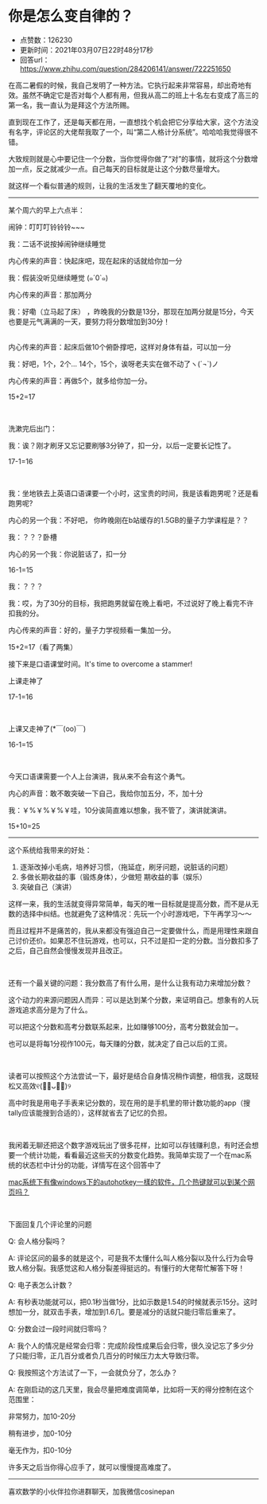 # 你是怎么变自律的？
- 点赞数：126230
- 更新时间：2021年03月07日22时48分17秒
- 回答url：https://www.zhihu.com/question/284206141/answer/722251650
<body>
 <p data-pid="5_pZGdPR">在高二暑假的时候，我自己发明了一种方法。它执行起来非常容易，却出奇地有效。虽然不确定它是否对每个人都有用，但我从高二的班上十名左右变成了高三的第一名，我一直认为是拜这个方法所赐。</p>
 <p data-pid="jNsFfipF">直到现在工作了，还是每天都在用，一直想找个机会把它分享给大家，这个方法没有名字，评论区的大佬帮我取了一个，叫“第二人格计分系统”。哈哈哈我觉得很不错。</p>
 <p data-pid="lFwAH7J6">大致规则就是心中要记住一个分数，当你觉得你做了“对”的事情，就将这个分数增加一点，反之就减少一点。自己每天的目标就是让这个分数尽量增大。</p>
 <p data-pid="2CChCfRK">就这样一个看似普通的规则，让我的生活发生了翻天覆地的变化。</p>
 <hr>
 <p data-pid="0qdN1WOt">某个周六的早上六点半：</p>
 <p data-pid="G1uOzHVY">闹钟：叮叮叮铃铃铃~~~</p>
 <p data-pid="QqKbC6rB">我：二话不说按掉闹钟继续睡觉</p>
 <p data-pid="thP3psiU">内心传来的声音：快起床吧，现在起床的话就给你加一分</p>
 <p data-pid="tF_UfX2b">我：假装没听见继续睡觉 (๑´0`๑)</p>
 <p data-pid="BJiaSuO1">内心传来的声音：那加两分</p>
 <p data-pid="982L34mY">我：好嘞（立马起了床） ，昨晚我的分数是13分，那现在加两分就是15分，今天也要是元气满满的一天，要努力将分数增加到30分！</p>
 <p data-pid="ed7HgLUn"><br>
  内心传来的声音：起床后做10个俯卧撑吧，这样对身体有益，可以加一分</p>
 <p data-pid="3HtZl2DQ">我：好吧，1个，2个... 14个，15个，诶呀老夫实在做不动了ヽ(´¬`)ノ</p>
 <p data-pid="64cSI7h9">内心传来的声音：再做5个，就多给你加一分。</p>
 <p data-pid="Jj2lrwUf">15+2=17</p>
 <p class="ztext-empty-paragraph"><br></p>
 <p data-pid="zgFcmFYq">洗漱完后出门：</p>
 <p data-pid="iKWqxjmB">我：诶？刚才刷牙又忘记要刷够3分钟了，扣一分，以后一定要长记性了。</p>
 <p data-pid="nSFkKVe9">17-1=16</p>
 <p class="ztext-empty-paragraph"><br></p>
 <p data-pid="6zaJqnIG">我：坐地铁去上英语口语课要一个小时，这宝贵的时间，我是该看跑男呢？还是看跑男呢?</p>
 <p data-pid="1B1nscGm">内心的另一个我：不好吧， 你昨晚刚在b站缓存的1.5GB的量子力学课程是？？</p>
 <p data-pid="DkuLB8-9">我：？？？卧槽</p>
 <p data-pid="byfHS8nT">内心的另一个我：你说脏话了，扣一分</p>
 <p data-pid="eQcz2di4">16-1=15</p>
 <p data-pid="-_3LdgfK">我：？？？</p>
 <p data-pid="pWgUfFnt">我：哎，为了30分的目标，我把跑男就留在晚上看吧，不过说好了晚上看完不许扣我的分。</p>
 <p data-pid="VYPDOLab">内心传来的声音：好的，量子力学视频看一集加一分。</p>
 <p data-pid="hh6pqr8W">15+2=17（看了两集）</p>
 <p data-pid="rCsx-SOa">接下来是口语课堂时间。It's time to overcome a stammer!</p>
 <p data-pid="_G61zJIR">上课走神了</p>
 <p data-pid="QIKvhLa7">17-1=16</p>
 <p class="ztext-empty-paragraph"><br></p>
 <p data-pid="ywl8s_OO">上课又走神了(*￣(oo)￣)</p>
 <p data-pid="VsSRMPLR">16-1=15</p>
 <p class="ztext-empty-paragraph"><br></p>
 <p data-pid="db333ScQ">今天口语课需要一个人上台演讲，我从来不会有这个勇气。</p>
 <p data-pid="8-u_rmhm">内心的声音：敢不敢突破一下自己，我给你加五分，不，加十分</p>
 <p data-pid="9y9GX8Uq">我：￥%￥%￥%￥哇，10分诶简直难以想象，我不管了，演讲就演讲。</p>
 <p data-pid="1tB-948p">15+10=25</p>
 <hr>
 <p data-pid="l3TR5otD">这个系统给我带来的好处：</p>
 <ol>
  <li data-pid="aySDSSrj">逐渐改掉小毛病，培养好习惯，（拖延症，刷牙问题，说脏话的问题）</li>
  <li data-pid="IbioM6dJ">多做长期收益的事（锻炼身体），少做短 期收益的事（娱乐）</li>
  <li data-pid="xvHba6Uj">突破自己（演讲）</li>
 </ol>
 <p data-pid="6Hk5K7pW">这样一来，我的生活就变得异常简单，每天的唯一目标就是提高分数，而不是从无数的选择中纠结。也就避免了这种情况：先玩一个小时游戏吧，下午再学习～～</p>
 <p data-pid="cRchvWOZ">而且过程并不是痛苦的，我从来都没有强迫自己一定要做什么，而是用理性来跟自己讨价还价。如果忍不住玩游戏，也可以，只不过是扣一定的分数。当分数扣多了之后，自己自然会慢慢发现并且改正。</p>
 <p class="ztext-empty-paragraph"><br></p>
 <p data-pid="6yecluxh">还有一个最关键的问题：我分数高了有什么用，是什么让我有动力来增加分数？</p>
 <p data-pid="6x1VEvHa">这个动力的来源问题因人而异：可以是达到某个分数，来证明自己。想象有的人玩游戏追求高分是为了什么。</p>
 <p data-pid="MjNPNYjC">可以把这个分数和高考分数联系起来，比如赚够100分，高考分数就会加一。</p>
 <p data-pid="A8EGy5TD">也可以是将每1分视作100元，每天赚的分数，就决定了自己以后的工资。</p>
 <p class="ztext-empty-paragraph"><br></p>
 <p data-pid="ZbE1PI6v">读者可以按照这个方法尝试一下，最好是结合自身情况稍作调整，相信我，这既轻松又高效୧(﹒︠ᴗ﹒︡)୨</p>
 <p data-pid="m6PCgzP5">高中时我是用电子手表来记分数的，现在用的是手机里的带计数功能的app（搜tally应该能搜到合适的），这样就省去了记忆的负担。</p>
 <p class="ztext-empty-paragraph"><br></p>
 <p data-pid="7pgv9Tyi">我闲着无聊还把这个数字游戏玩出了很多花样，比如可以存钱赚利息，有时还会想要一个统计功能，看看最近这些天的分数变化趋势。我简单实现了一个在mac系统的状态栏中计分的功能，详情写在这个回答中了</p><a href="https://www.zhihu.com/question/22392769/answer/1767766592" data-draft-node="block" data-draft-type="link-card" data-image="https://pic2.zhimg.com/v2-b032b689ad82f35d852e946819e3cdf5_180x120.jpg" data-image-width="798" data-image-height="94" class="internal">mac系统下有像windows下的autohotkey一樣的软件，几个热键就可以到某个网页吗？</a>
 <p class="ztext-empty-paragraph"><br></p>
 <p data-pid="USW9_pBn">下面回复几个评论里的问题</p>
 <p data-pid="TIFu2Qn4">Q: 会人格分裂吗？</p>
 <p data-pid="omPACHkY">A: 评论区问的最多的就是这个，可是我不太懂什么叫人格分裂以及什么行为会导致人格分裂。我感觉这和人格分裂差得挺远的。有懂行的大佬帮忙解答下呀！</p>
 <p data-pid="WM_sxDKn">Q: 电子表怎么计数？</p>
 <p data-pid="aGHa6eWx">A: 有秒表功能就可以，把0.1秒当做1分，比如示数是1.54的时候就表示15分。这时想加一分，就双击手表，增加到1.6几。要是减分的话就只能归零后重来了。</p>
 <p data-pid="ttqPtLhS">Q: 分数会过一段时间就归零吗？</p>
 <p data-pid="7Z1Mlwzh">A: 我个人的情况是经常会归零：完成阶段性成果后会归零，很久没记忘了多少分了只能归零，正几百分或者负几百分的时候压力太大导致归零。</p>
 <p data-pid="rSKmNWGQ">Q: 我按照这个方法试了一下，一会就负分了，怎么办？</p>
 <p data-pid="pvAC2nvj">A: 在刚启动的这几天里，我会尽量把难度调简单，比如将一天的得分控制在这个范围里：</p>
 <p data-pid="O6auvw48">非常努力，加10-20分</p>
 <p data-pid="z4-yOsLp">稍有进步，加0-10分</p>
 <p data-pid="rZ8lK9Pn">毫无作为，扣0-10分</p>
 <p data-pid="54W4ACws">许多天之后当你得心应手了，就可以慢慢提高难度了。</p>
 <hr>
 <p data-pid="FnSfQZLF">喜欢数学的小伙伴拉你进群聊天，加我微信cosinepan</p>
 <p></p>
</body>